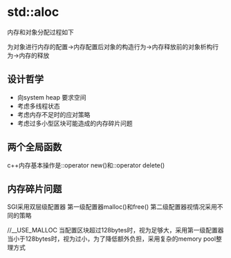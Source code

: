 # std::aloc

内存和对象分配过程如下

为对象进行内存的配置->内存配置后对象的构造行为->内存释放前的对象析构行为->内存的释放

## 设计哲学
- 向system heap 要求空间
- 考虑多线程状态
- 考虑内存不足时的应对策略
- 考虑过多小型区块可能造成的内存碎片问题

## 两个全局函数
c++内存基本操作是::operator new()和::operator delete()

## 内存碎片问题
SGI采用双层级配置器
第一级配置器malloc()和free()
第二级配置器视情况采用不同的策略

//__USE_MALLOC
当配置区块超过128bytes时，视为足够大，采用第一级配置器
当小于128bytes时，视为过小，为了降低额外负担，采用复杂的memory pool整理方式
